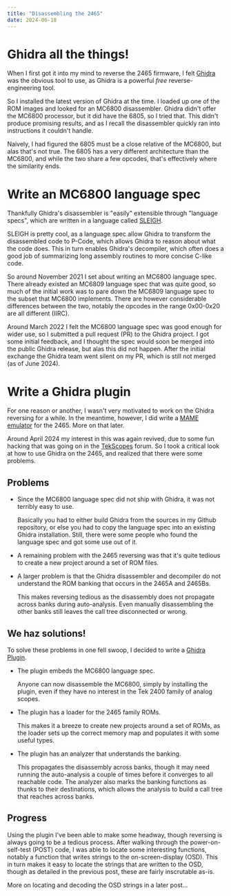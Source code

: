 ```yaml
---
title: "Disassembling the 2465"
date: 2024-06-18
---
```


# Ghidra all the things!

When I first got it into my mind to reverse the 2465 firmware, I felt 
[Ghidra](https://www.ghidra-sre.org/) was the obvious tool to use,
as Ghidra is a powerful *free* reverse-engineering tool.

So I installed the latest version of Ghidra at the time.
I loaded up one of the ROM images and looked for an MC6800 disassembler.
Ghidra didn't offer the MC6800 processor, but it did have the 6805, so I tried
that.
This didn't produce promising results, and as I recall the disassembler quickly
ran into instructions it couldn't handle.

Naively, I had figured the 6805 must be a close relative of the MC6800, but alas
that's not true.
The 6805 has a very different architecture than the MC6800, and while the two share
a few opcodes, that's effectively where the similarity ends.

# Write an MC6800 language spec

Thankfully Ghidra's disassembler is "easily" extensible through "language specs",
which are written in a language called
[SLEIGH](https://fossies.org/linux/ghidra/GhidraDocs/languages/html/sleigh.html).

SLEIGH is pretty cool, as a language spec allow Ghidra to transform the
disassembled code to P-Code, which allows Ghidra to reason about what the code
does.
This in turn enables Ghidra's decompiler, which often does a good job of
summarizing long assembly routines to more concise C-like code.

So around November 2021 I set about writing an MC6800 language spec.
There already existed an MC6809 language spec that was quite good, so much of the
initial work was to pare down the MC6809 language spec to the subset that
MC6800 implements.
There are however considerable differences between the two, notably the opcodes
in the range 0x00-0x20 are all different (IIRC).

Around March 2022 I felt the MC6800 language spec was good enough for wider
use, so I submitted a pull request (PR) to the Ghidra project.
I got some initial feedback, and I thought the spec would soon be merged into
the public Ghidra release, but alas this did not happen.
After the initial exchange the Ghidra team went silent on my PR, which is still
not merged (as of June 2024).

# Write a Ghidra plugin

For one reason or another, I wasn't very motivated to work on the Ghidra reversing
for a while. In the meantime, however, I did write a
[MAME emulator](https://github.com/sigurasg/mame/tree/tek2465) for the 2465.
More on that later.

Around April 2024 my interest in this was again revived, due to some fun hacking
that was going on in the [TekScopes](https://groups.io/g/Tekscopes) forum.
So I took a critical look at how to use Ghidra on the 2465, and realized that there
were some problems.

## Problems 

* Since the MC6800 language spec did not ship with Ghidra, it was not terribly
  easy to use.

  Basically you had to either build Ghidra from the sources in my Github repository,
  or else you had to copy the language spec into an existing Ghidra installation.
  Still, there were some people who found the language spec and got some use out of it.

* A remaining problem with the 2465 reversing was that it's quite tedious to create a
  new project around a set of ROM files.

* A larger problem is that the Ghidra disassembler and decompiler do not understand
  the ROM banking that occurs in the 2465A and 2465Bs.

  This makes reversing tedious as the disassembly does not propagate across banks
  during auto-analysis.
  Even manually disassembling the other banks still leaves the call tree disconnected
  or wrong.

## We haz solutions!

To solve these problems in one fell swoop, I decided to write a
[Ghidra Plugin](https://github.com/sigurasg/GhidraTek2465).

* The plugin embeds the MC6800 language spec.

  Anyone can now disassemble the MC6800, simply by installing the plugin, even if they
  have no interest in the Tek 2400 family of analog scopes.

* The plugin has a loader for the 2465 family ROMs.

  This makes it a breeze to create new projects around a set of ROMs, as the loader sets
  up the correct memory map and populates it with some useful types.

* The plugin has an analyzer that understands the banking.

  This propagates the disassembly across banks, though it may need running the
  auto-analysis a couple of times before it converges to all reachable code.
  The analyzer also marks the banking functions as thunks to their destinations,
  which allows the analysis to build a call tree that reaches across banks. 

## Progress

Using the plugin I've been able to make some headway, though reversing is always
going to be a tedious process.
After walking through the power-on-self-test (POST) code, I was able to locate some
interesting functions, notably a function that writes strings to the
on-screen-display (OSD).
This in turn makes it easy to locate the strings that are written to the OSD, though
as detailed in the previous post, these are fairly inscrutable as-is.

More on locating and decoding the OSD strings in a later post...

